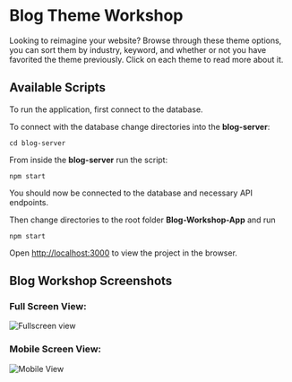 # Blog Theme Workshop

Looking to reimagine your website? Browse through these theme options, you can sort them by industry, keyword, and whether or not you have favorited the theme previously. Click on each theme to read more about it.

## Available Scripts

To run the application, first connect to the database. <br/>

To connect with the database change directories into the **blog-server**: 
```
cd blog-server
```

From inside the **blog-server** run the script:
```
npm start
```
You should now be connected to the database and necessary API endpoints.<br/>

Then change directories to the root folder **Blog-Workshop-App** and run

```
npm start
```

Open [http://localhost:3000](http://localhost:3000) to view the project in the browser.

## Blog Workshop Screenshots

### Full Screen View:

![Fullscreen view](/images/fullscreen.png)

### Mobile Screen View:

![Mobile View](/images/mobile1.png)